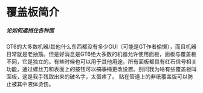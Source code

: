 # 覆盖板简介

##### 论如何遮挡住各种面

GT6的大多数机器/其他什么东西都没有多少GUI（可能是GT作者偷懒），而且机器日常就是老抽筋。但是好消息是GT6绝大多数的机器允许使用面板，面板与覆盖板不同，它是独立的。有些时候也可以用于其他用途。所有面板都具有红石信号相关功能，通过螺丝刀和表面上的按钮可以~~搞事情~~更改设置。别问我为啥有些覆盖板叫面板，这是我手残取出来的破名字，太蛋疼了。
贴在管道上的非纸覆盖版可以防止被其中液体烫伤。
